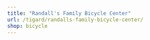 ```yaml
---
title: "Randall's Family Bicycle Center"
url: /tigard/randalls-family-bicycle-center/
shop: bicycle
---
```

